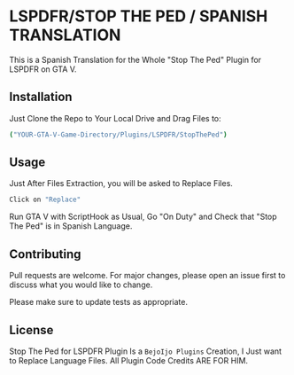 # LSPDFR/STOP THE PED / SPANISH TRANSLATION

This is a Spanish Translation for the Whole "Stop The Ped" Plugin for LSPDFR on GTA V.

## Installation

Just Clone the Repo to Your Local Drive and Drag Files to:

```bash
("YOUR-GTA-V-Game-Directory/Plugins/LSPDFR/StopThePed")
```

## Usage

Just After Files Extraction, you will be asked to Replace Files.

```bash
Click on "Replace"
```

Run GTA V with ScriptHook as Usual, Go "On Duty" and Check that "Stop The Ped" is in Spanish Language.

## Contributing

Pull requests are welcome. For major changes, please open an issue first
to discuss what you would like to change.

Please make sure to update tests as appropriate.

## License

Stop The Ped for LSPDFR Plugin Is a `BejoIjo Plugins` Creation, I Just want to Replace Language Files.
All Plugin Code Credits ARE FOR HIM.

